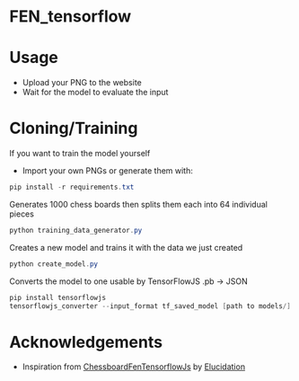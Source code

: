 # FEN_tensorflow

# Usage
- Upload your PNG to the website 
- Wait for the model to evaluate the input

# Cloning/Training
If you want to train the model yourself

- Import your own PNGs or generate them with: 
```powershell
pip install -r requirements.txt
```


Generates 1000 chess boards then splits them each into 64 individual pieces
```powershell
python training_data_generator.py
```
Creates a new model and trains it with the data we just created
```powershell
python create_model.py
```
Converts the model to one usable by TensorFlowJS .pb -> JSON
```powershell
pip install tensorflowjs
tensorflowjs_converter --input_format tf_saved_model [path to models/] [output dir]
```

# Acknowledgements
- Inspiration from [ChessboardFenTensorflowJs](https://github.com/Elucidation/ChessboardFenTensorflowJs) by [Elucidation](https://github.com/Elucidation)
